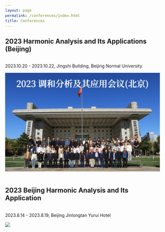 ```yaml
---
layout: page
permalink: /conferences/index.html
title: Conferences
---
```


## 2023 Harmonic Analysis and Its Applications (Beijing)
<br> 2023.10.20 - 2023.10.22, Jingshi Building, Beijing Normal University


<div>
<img src="/images/con2023oct.jpg">
</div>

<br> 

## 2023 Beijing Harmonic Analysis and Its Application

<br> 2023.8.14 - 2023.8.19, Beijing Jinlongtan Yurui Hotel


<div>
<img src="/images/con2023Aug.jpg">
</div>

